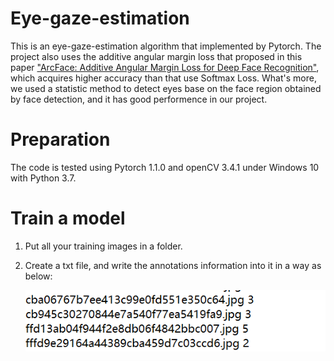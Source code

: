 # Eye-gaze-estimation
This is an eye-gaze-estimation algorithm that implemented by Pytorch. The project also uses the additive angular margin loss that proposed in this paper ["ArcFace: Additive Angular Margin Loss for Deep Face Recognition"](https://arxiv.org/abs/1801.07698), which acquires higher accuracy than that use Softmax Loss. What's more, we used a statistic method to detect eyes base on the face region obtained by face detection, and it has good performence in our project.

# Preparation
The code is tested using Pytorch 1.1.0 and openCV 3.4.1 under Windows 10 with Python 3.7.  

# Train a model
1. Put all your training images in a folder.
2. Create a txt file, and write the annotations information into it in a way as below:

      ![](annotation.png)



